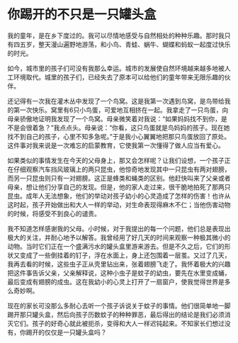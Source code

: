 # 你踢开的不只是一只罐头盒

我的童年，是在乡下度过的。我可以尽情地感受与自然相处的种种乐趣。那时我只有四五岁，整天漫山遍野地游荡，和小鸟、青蛙、蜗牛、蝴蝶和蚂蚁一起度过快乐的时光。 

如今，城市里的孩子们可没有我那么幸运。城市的发展使自然环境越来越多地被人工环境取代。城里的孩子们，已经失去了原本可以给他们的童年带来无限乐趣的伙伴。 

还记得有一次我在灌木丛中发现了一个鸟窝。这是我第一次遇到鸟窝，是鸟带给我的第一次快乐。窝里有6只小鸟蛋，可爱地互相挤在一起。我拿走了一只鸟蛋，向母亲骄傲地证明我发现了一个鸟窝。母亲微笑着对我说：“如果妈妈找不到你，是不是会很着急？”我点点头。母亲说：“你看，这只鸟蛋就是鸟妈妈的孩子。现在她找不到自己的孩子，心里不知多急呢。”于是我小心翼翼地把那只鸟蛋放回了原处。这件事对我来说是一次难忘的启蒙教育，它使我第一次懂得了做人应当有爱心。 

如果类似的事情发生在今天的父母身上，那又会怎样呢？让我们设想，一个孩子正在仔细观察汽车挡风玻璃上的两只昆虫，他惊奇地发现其中一只昆虫有两对翅膀，而另一只昆虫则只有一对翅膀。这正是蜂类和蝇类的区别。他赶快叫来了父亲或者母亲，想让他们分享自己的发现。但是，他的家人走过来，很干脆地拍死了那两只昆虫。成年人无法想象，他们的举动对孩子幼小的心灵造成了怎样的伤害！也许从这时起，孩子开始做出和大人一样的举动，对生命表现得麻木不仁；当他伤害动物的时候，将感受不到良心的谴责。 

我不知道怎样感谢我的父母。小时候，对于我提出的每一个问题，他们总是表现出极大的关注，并耐心地予以解答。我曾经用了好几天的时间来观察一种极其微小的动物。当时它们正在一个盛满污水的罐头盒里游来游去。但是不久之后，它们的形状又变成了一些倒挂着的钉子，浮在水面上，身上还包围着一层茧。又过了几天，我再去看的时候，这些虫子正从壳里钻出来，张着翅膀飞走了。我怀着极大的兴趣把这件事告诉父亲，父亲解释说，这种小虫子是蚊子的幼虫，要先在水里变成蛹，最后变成有翅膀的成虫。这在我幼小的心灵上打开了一扇窗户，使我觉得世界是多么奇妙啊。 

现在的家长可没那么多耐心去听一个孩子诉说关于蚊子的事情。他们很简单地一脚踢开那只罐头盒，然后向孩子历数蚊子的种种罪恶，最后得出的结论是我们必须消灭它们。孩子的好奇心就此被扼杀，变得和大人一样迟钝起来。不知家长们想过没有，你踢开的仅仅是一只罐头盒吗？
 